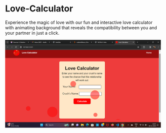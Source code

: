 # Love-Calculator
Experience the magic of love with our fun and interactive love calculator with animating background that reveals the compatibility between you and your partner in just a click.

![Image Description](https://github.com/ShailiSahrawat/Love---Calculator/blob/main/Screenshot%20(46).png)


